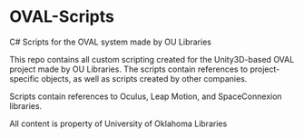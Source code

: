 # OVAL-Scripts
C# Scripts for the OVAL system made by OU Libraries

This repo contains all custom scripting created for the Unity3D-based OVAL project made by OU Libraries.
The scripts contain references to project-specific objects, as well as scripts created by other companies.

Scripts contain references to Oculus, Leap Motion, and SpaceConnexion libraries.

All content is property of University of Oklahoma Libraries
